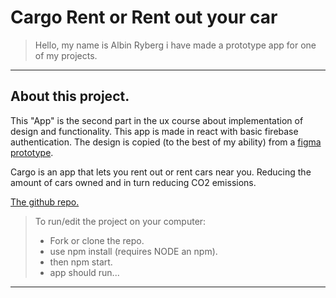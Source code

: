 # **Cargo** Rent or Rent out your car

> Hello, my name is Albin Ryberg i have made a prototype app for one of my projects.

---

## About this project.

This "App" is the second part in the ux course about implementation of design and functionality. This app is made in react with basic firebase authentication. The design is copied (to the best of my ability) from a [figma prototype](https://www.figma.com/file/Dxo5dsipp2ihV3CjlQbjVm/CarGo-H%C3%A5llbart-Resande-Grupp-5).

Cargo is an app that lets you rent out or rent cars near you. Reducing the amount of cars owned and in turn reducing CO2 emissions.

[The github repo.](https://github.com/AlbinR/cargo)

> To run/edit the project on your computer:
>
> - Fork or clone the repo.
> - use npm install (requires NODE an npm).
> - then npm start.
> - app should run...

---
